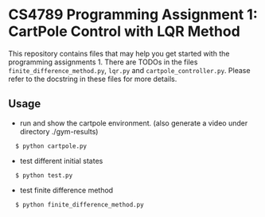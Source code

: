 # CS4789 Programming Assignment 1: CartPole Control with LQR Method

This repository contains files that may help you get started with the programming assignments 1.
There are TODOs in the files `finite_difference_method.py`, `lqr.py` and `cartpole_controller.py`.
Please refer to the docstring in these files for more details.

## Usage

* run and show the cartpole environment. (also generate a video under directory ./gym-results)
```
  $ python cartpole.py
```
* test different initial states
```
  $ python test.py
```
* test finite difference method
```
  $ python finite_difference_method.py
```
